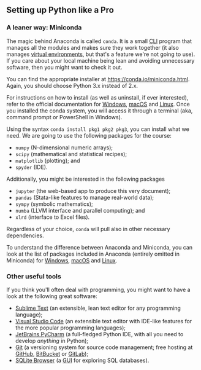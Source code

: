 ## Setting up Python like a Pro

### A leaner way: Miniconda

The magic behind Anaconda is called `conda`.
It is a small [CLI](https://en.wikipedia.org/wiki/Command-line_interface) program that manages all the modules and makes sure they work together (it also manages [virtual environments](https://docs.python.org/3/library/venv.html), but that's a feature we're not going to use).
If you care about your local machine being lean and avoiding unnecessary software, then you might want to check it out.

You can find the appropriate installer at https://conda.io/miniconda.html.
Again, you should choose Python 3.x instead of 2.x.

For instructions on how to install (as well as uninstall, if ever interested), refer to the official documentation for [Windows](https://conda.io/docs/user-guide/install/windows.html), [macOS](https://conda.io/docs/user-guide/install/macos.html) and [Linux](https://conda.io/docs/user-guide/install/linux.html).
Once you installed the conda system, you will access it through a terminal (aka, command prompt or PowerShell in Windows).

Using the syntax `conda install pkg1 pkg2 pkg3`, you can install what we need.
We are going to use the following packages for the course:

- `numpy` (N-dimensional numeric arrays);
- `scipy` (mathematical and statistical recipes);
- `matplotlib` (plotting); and
- `spyder` (IDE).

Additionally, you might be interested in the following packages

- `jupyter` (the web-based app to produce this very document);
- `pandas` (Stata-like features to manage real-world data);
- `sympy` (symbolic mathematics);
- `numba` (LLVM interface and parallel computing); and
- `xlrd` (interface to Excel files).

Regardless of your choice, `conda` will pull also in other necessary dependencies.

To understand the difference between Anaconda and Miniconda, you can look at the list of packages included in Anaconda (entirely omitted in Miniconda) for [Windows](https://docs.anaconda.com/anaconda/packages/py3.7_win-64/), [macOS](https://docs.anaconda.com/anaconda/packages/py3.7_osx-64/) and [Linux](https://docs.anaconda.com/anaconda/packages/py3.7_linux-64/).


### Other useful tools

If you think you'll often deal with programming, you might want to have a look at the following great software:

- [Sublime Text](https://www.sublimetext.com/) (an extensible, lean text editor for any programming language);
- [Visual Studio Code](https://code.visualstudio.com/) (an extensible text editor with IDE-like features for the more popular programming languages);
- [JetBrains PyCharm](https://www.jetbrains.com/pycharm/) (a full-fledged Python IDE, with all you need to develop _anything_ in Python);
- [Git](https://git-scm.com/) (a versioning system for source code management; free hosting at [GitHub](https://github.com/), [BitBucket](https://bitbucket.org/) or [GitLab](https://about.gitlab.com/));
- [SQLite Browser](https://sqlitebrowser.org/) (a [GUI](https://en.wikipedia.org/wiki/Graphical_user_interface) for exploring SQL databases).
